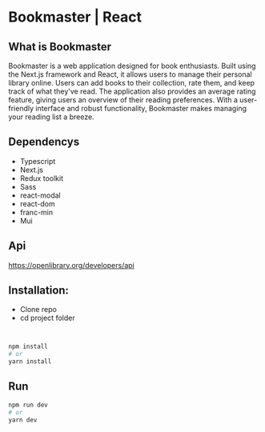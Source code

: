 # Bookmaster  |  React 

## What is Bookmaster
Bookmaster is a web application designed for book enthusiasts.
Built using the Next.js framework and React, it allows users to manage their personal library online.
Users can add books to their collection, rate them, and keep track of what they've read.
The application also provides an average rating feature, giving users an overview of their reading preferences. 
With a user-friendly interface and robust functionality, Bookmaster makes managing your reading list a breeze.

## Dependencys

- Typescript
- Next.js
- Redux toolkit
- Sass
- react-modal
- react-dom
- franc-min
- Mui

## Api
https://openlibrary.org/developers/api

## Installation:

- Clone repo
- cd project folder

```bash


npm install
# or
yarn install

```

## Run

```bash
npm run dev
# or
yarn dev
```
